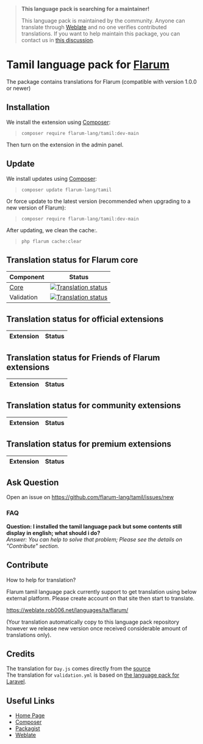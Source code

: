 > **This language pack is searching for a maintainer!**
>
> This language pack is maintained by the community. Anyone can translate through [Weblate](https://weblate.rob006.net/languages/ta/flarum/) and no one verifies contributed translations. If you want to help maintain this package, you can contact us in [this discussion](https://discuss.flarum.org/d/27519-the-flarum-language-project).


# Tamil language pack for [Flarum](https://flarum.org/)

The package contains translations for Flarum (compatible with version 1.0.0 or newer)

## Installation

We install the extension using [Composer](https://getcomposer.org/):

> `composer require flarum-lang/tamil:dev-main`

Then turn on the extension in the admin panel.

## Update

We install updates using [Composer](https://getcomposer.org/):

> `composer update flarum-lang/tamil`

Or force update to the latest version (recommended when upgrading to a new version of Flarum):

> `composer require flarum-lang/tamil:dev-main`

After updating, we clean the cache:.

> `php flarum cache:clear`

## Translation status for Flarum core

| Component | Status |
| --- | --- |
| [Core](https://github.com/flarum/flarum-core) | [![Translation status](https://weblate.rob006.net/widgets/flarum/ta/core/svg-badge.svg)](https://weblate.rob006.net/projects/flarum/core/ta/) |
| Validation | [![Translation status](https://weblate.rob006.net/widgets/flarum/ta/validation/svg-badge.svg)](https://weblate.rob006.net/projects/flarum/validation/ta/) |


## Translation status for official extensions

<!-- flarum-extensions-list-start -->

| Extension | Status |
| --- | --- |

<!-- flarum-extensions-list-stop -->


## Translation status for Friends of Flarum extensions

<!-- fof-extensions-list-start -->

| Extension | Status |
| --- | --- |

<!-- fof-extensions-list-stop -->


## Translation status for community extensions

<!-- various-extensions-list-start -->

| Extension | Status |
| --- | --- |

<!-- various-extensions-list-stop -->


## Translation status for premium extensions

<!-- premium-extensions-list-start -->

| Extension | Status |
| --- | --- |

<!-- premium-extensions-list-stop -->


## Ask Question 

Open an issue on https://github.com/flarum-lang/tamil/issues/new

### FAQ

**Question: I installed the tamil language pack but some contents still display in english; what should i do?**<br />
_Answer: You can help to solve that problem; Please see the details on "Contribute" section._

## Contribute

How to help for translation?

Flarum tamil language pack currently support to get translation using below external platform. Please create account on that site then start to translate. 

https://weblate.rob006.net/languages/ta/flarum/

(Your translation automatically copy to this language pack repository however we release new version once received considerable amount of translations only).

## Credits

The translation for `Day.js` comes directly from the [source](https://github.com/iamkun/dayjs/blob/v1.10.5/src/locale/ta.js)<br />
The translation for `validation.yml` is based on [the language pack for Laravel](https://github.com/Laravel-Lang/lang/blob/8.1.3/src/ta/validation.php).

## Useful Links

* [Home Page](https://flarum.org)
* [Composer](https://getcomposer.org)
* [Packagist](https://packagist.org)
* [Weblate](https://weblate.org)


